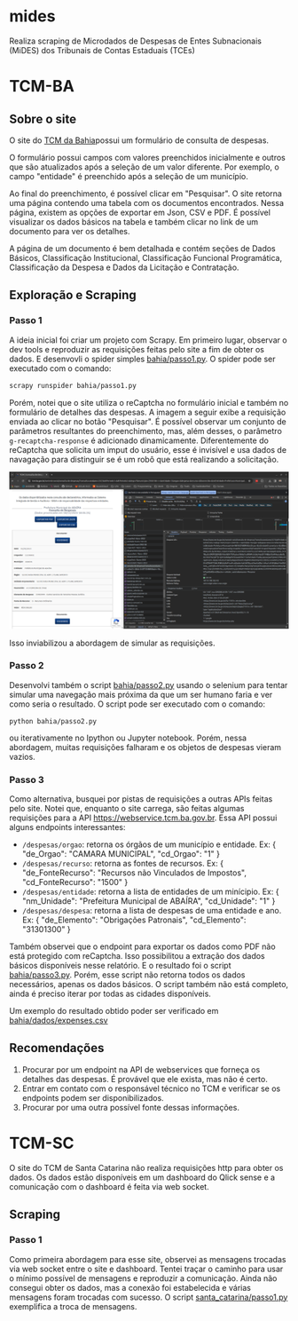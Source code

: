 # mides

Realiza scraping de Microdados de Despesas de Entes Subnacionais (MiDES)
dos Tribunais de Contas Estaduais (TCEs)

# TCM-BA

## Sobre o site

O site do [TCM da Bahia](https://www.tcm.ba.gov.br/controle-social/consulta-de-despesas/)possui um formulário de consulta de despesas.

O formulário possui campos com valores preenchidos inicialmente e outros que são atualizados após a seleção de um valor diferente. Por exemplo, o campo "entidade" é preenchido após a seleção de um município.

Ao final do preenchimento, é possível clicar em "Pesquisar". O site retorna uma página contendo uma tabela com os documentos encontrados.
Nessa página, existem as opções de exportar em Json, CSV e PDF. É possível visualizar os dados básicos na tabela e também clicar no link de um documento para ver os detalhes.

A página de um documento é bem detalhada e contém seções de Dados Básicos, Classificação Institucional, Classificação Funcional Programática, Classificação da Despesa e Dados da Licitação e Contratação.

## Exploração e Scraping

### Passo 1
A ideia inicial foi criar um projeto com Scrapy.
Em primeiro lugar, observar o dev tools e reproduzir as requisições feitas pelo site a fim de obter
os dados. E desenvovli o spider simples [bahia/passo1.py](bahia/passo1.py).
O spider pode ser executado com o comando:

```bash
scrapy runspider bahia/passo1.py
```

Porém, notei que o site utiliza o reCaptcha no formulário inicial e também no formulário de detalhes das despesas.
A imagem a seguir exibe a requisição enviada ao clicar no botão "Pesquisar".
É possível observar um conjunto de parâmetros resultantes do preenchimento, mas, além desses, o parâmetro `g-recaptcha-response` é adicionado dinamicamente. Diferentemente do reCaptcha que solicita um imput do usuário, esse é invisível e usa dados de navagação para distinguir se é um robô que está realizando a solicitação.

![image](images/1.png)

Isso inviabilizou a abordagem de simular as requisições.

### Passo 2

Desenvolvi também o script [bahia/passo2.py](bahia/passo2.py) usando o selenium para tentar simular uma navegação mais próxima da que um ser humano faria e ver como seria o resultado. O script pode ser executado com o comando:

```
python bahia/passo2.py
```
ou iterativamente no Ipython ou Jupyter notebook.
Porém, nessa abordagem, muitas requisições falharam e os objetos de despesas vieram vazios.

### Passo 3

Como alternativa, busquei por pistas de requisições a outras APIs feitas pelo site. Notei que, enquanto o site carrega, são feitas algumas requisições para a API https://webservice.tcm.ba.gov.br. Essa API possui alguns endpoints interessantes:
* `/despesas/orgao`: retorna os órgãos de um município e entidade. Ex: 
{
  "de_Orgao": "CAMARA MUNICIPAL",
  "cd_Orgao": "1"
}
* `/despesas/recurso`: retorna as fontes de recursos. Ex:
{
    "de_FonteRecurso": "Recursos não Vinculados de Impostos",
    "cd_FonteRecurso": "1500"
} 
* `/despesas/entidade`: retorna a lista de entidades de um minícipio. Ex:
{
    "nm_Unidade": "Prefeitura Municipal de ABAÍRA",
    "cd_Unidade": "1"
}
* `/despesas/despesa`: retorna a lista de despesas de uma entidade e ano. Ex:
{
    "de_Elemento": "Obrigações Patronais",
    "cd_Elemento": "31301300"
}

Também observei que o endpoint para exportar os dados como PDF não está protegido com reCaptcha.
Isso possibilitou a extração dos dados básicos disponíveis nesse relatório.
E o resultado foi o script [bahia/passo3.py](bahia/passo3.py).
Porém, esse script não retorna todos os dados necessários, apenas os dados básicos.
O script também não está completo, ainda é preciso iterar por todas as cidades disponíveis.

Um exemplo do resultado obtido poder ser verificado em [bahia/dados/expenses.csv](bahia/dados/expenses.csv)

## Recomendações

1. Procurar por um endpoint na API de webservices que forneça os detalhes das despesas. É provável que ele exista, mas não é certo.
2. Entrar em contato com o responsável técnico no TCM e verificar se os endpoints podem ser disponibilizados.
3. Procurar por uma outra possível fonte dessas informações.


# TCM-SC

O site do TCM de Santa Catarina não realiza requisições http para obter os dados.
Os dados estão disponíveis em um dashboard do Qlick sense e a comunicação com o dashboard é feita via web socket.

## Scraping

### Passo 1
Como primeira abordagem para esse site, observei as mensagens trocadas via web socket entre o site e dashboard.
Tentei traçar o caminho para usar o mínimo possível de mensagens e reproduzir a comunicação.
Ainda não consegui obter os dados, mas a conexão foi estabelecida e várias mensagens foram trocadas com sucesso.
O script [santa_catarina/passo1.py](santa_catarina/passo1.py) exemplifica a troca de mensagens.